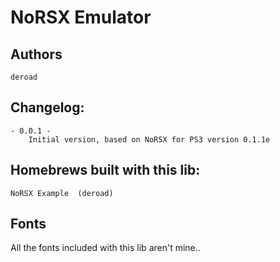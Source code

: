 NoRSX Emulator
==============

Authors
-------
	deroad

Changelog:
----------
	- 0.0.1 -
		Initial version, based on NoRSX for PS3 version 0.1.1e

Homebrews built with this lib:
------------------------------
	NoRSX Example  (deroad)


Fonts
-----

All the fonts included with this lib aren't mine..
 

